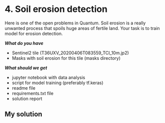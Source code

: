#  4. Soil erosion detection

Here is one of the open problems in Quantum. Soil erosion is a really unwanted process that spoils huge areas of fertile land. 
Your task is to train model for erosion detection.

***What do you have***
* Sentinel2 tile (T36UXV_20200406T083559_TCI_10m.jp2)
* Masks with soil erosion for this tile (masks directory)

***What should we get***
* jupyter notebook with data analysis
* script for model training (preferably tf.keras)
* readme file
* requirements.txt file
* solution report

## My solution
